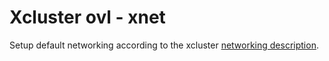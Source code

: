# Xcluster ovl - xnet

Setup default networking according to the xcluster [networking
description](../../doc/networking.md).

